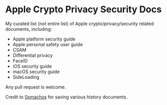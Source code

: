 # Apple Crypto Privacy Security Docs
My curated list (not entire list) of Apple crypto/privacy/security related documents, including:
- Apple platform security guide
- Apple personal safety user guide
- CSAM
- Differential privacy
- FaceID
- iOS security guide
- macOS security guide
- SideLoading


Any pull request is welcome.

Credit to [0xmachos](https://github.com/0xmachos) for saving various history documents.
